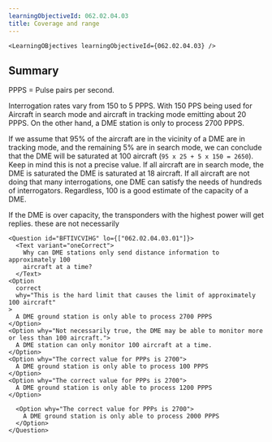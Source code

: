```yaml
---
learningObjectiveId: 062.02.04.03
title: Coverage and range
---
```


```tsx eval
<LearningOBjectives learningObjectiveId={062.02.04.03} />
```

## Summary

PPPS = Pulse pairs per second.

Interrogation rates vary from 150 to 5 PPPS. With 150 PPS being used for
Aircraft in search mode and aircraft in tracking mode emitting about 20 PPPS. On
the other hand, a DME station is only to process 2700 PPPS.

If we assume that 95% of the aircraft are in the vicinity of a DME are in
tracking mode, and the remaining 5% are in search mode, we can conclude that the
DME will be saturated at 100 aircraft (`95 x 25 + 5 x 150 = 2650`). Keep in mind
this is not a precise value. If all aircraft are in search mode, the DME is
saturated the DME is saturated at 18 aircraft. If all aircraft are not doing
that many interrogations, one DME can satisfy the needs of hundreds of
interrogators. Regardless, 100 is a good estimate of the capacity of a DME.

If the DME is over capacity, the transponders with the highest power will get
replies. these are not necessarily

```tsx
<Question id="BFTIVCVIHG" lo={["062.02.04.03.01"]}>
  <Text variant="oneCorrect">
    Why can DME stations only send distance information to approximately 100
    aircraft at a time?
  </Text>
<Option
  correct
  why="This is the hard limit that causes the limit of approximately 100 aircraft"
>
  A DME ground station is only able to process 2700 PPPS
</Option>
<Option why="Not necessarily true, the DME may be able to monitor more or less than 100 aircraft.">
  A DME station can only monitor 100 aircraft at a time.
</Option>
<Option why="The correct value for PPPs is 2700">
  A DME ground station is only able to process 100 PPPS
</Option>
<Option why="The correct value for PPPs is 2700">
  A DME ground station is only able to process 1200 PPPS
</Option>

  <Option why="The correct value for PPPs is 2700">
    A DME ground station is only able to process 2000 PPPS
  </Option>
</Question>
```
